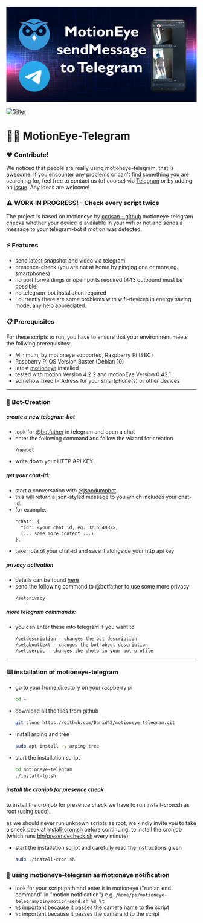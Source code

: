 ![Header Image](/assets/repository-open-graph.png)

[![Gitter](https://badges.gitter.im/motioneye-telegram/community.svg)](https://gitter.im/motioneye-telegram/community?utm_source=badge&utm_medium=badge&utm_campaign=pr-badge)

# :movie_camera::iphone: MotionEye-Telegram

### :heart: Contribute!
We noticed that people are really using motioneye-telegram, that is awesome. If you encounter any problems or can't find something you are searching for, feel free to contact us (of course) via [Telegram](https://t.me/daniw42) or by adding an [issue](https://github.com/DaniW42/motioneye-telegram/issues). Any ideas are welcome!

### :warning: WORK IN PROGRESS! - Check every script twice

The project is based on motioneye by [ccrisan - github](https://github.com/ccrisan/motioneye/wiki/Installation)
motioneye-telegram checks whether your device is available in your wifi or not and sends a message to your telegram-bot if motion was detected.

### :zap: Features
*   send latest snapshot and video via telegram
*   presence-check (you are not at home by pinging one or more eg. smartphones)
*   no port forwardings or open ports required (443 outbound must be possible)
*   no telegram-bot installation required
*   ! currently there are some problems with wifi-devices in energy saving mode, any help appreciated.

### :clipboard: Prerequisites

For these scripts to run, you have to ensure that your environment meets the follwing prerequisites:
*   Minimum, by motioneye supported, Raspberry Pi (SBC)
*   Raspberry Pi OS Version Buster (Debian 10)
*   latest [motioneye](https://github.com/ccrisan/motioneye/wiki/Installation) installed
*   tested with motion Version 4.2.2 and motionEye Version 0.42.1
*   somehow fixed IP Adress for your smartphone(s) or other devices

----------

### :robot: Bot-Creation

##### create a new telegram-bot
*   look for [@botfather](https://t.me/botfather) in telegram and open a chat
*	enter the following command and follow the wizard for creation
    ```
    /newbot
    ```
*   write down your HTTP API KEY 

##### get your chat-id:
*   start a conversation with [@jsondumpbot](https://t.me/jsondumpbot).
*   this will return a json-styled message to you which includes your chat-id:
*   for example:
    ````
    "chat": {
      "id": <your chat id, eg. 321654987>,
      (... some more content ...)
    },
    ````
*   take note of your chat-id and save it alongside your http api key

##### privacy activation 
*   details can be found [here](https://core.telegram.org/bots#privacy-mode)
*   send the following command to @botfather to use some more privacy  
    ```
    /setprivacy
    ```

##### more telegram commands:
*   you can enter these into telegram if you want to
    ```
    /setdescription - changes the bot-description
	/setabouttext - changes the bot-about-description
	/setuserpic - changes the photo in your bot-profile
    ```

----------

### :keyboard: installation of motioneye-telegram
*   go to your home directory on your raspberry pi
    ```sh
    cd ~
    ```
*   download all the files from github 
    ```sh
    git clone https://github.com/DaniW42/motioneye-telegram.git
    ```
*   install arping and tree
    ```sh
    sudo apt install -y arping tree
    ```
*   start the installation script
    ```sh
    cd motioneye-telegram
    ./install-tg.sh
    ```

##### install the cronjob for presence check
   to install the cronjob for presence check we have to run install-cron.sh as root (using sudo).
   
   as we should never run unknown scripts as root, we kindly invite you to take a sneek peak at [install-cron.sh](https://github.com/DaniW42/motioneye-telegram/blob/master/install-cron.sh) before continuing.
   to install the cronjob (which runs [bin/presencecheck.sh](https://github.com/DaniW42/motioneye-telegram/blob/master/bin/presencecheck.sh) every minute):
*   start the installation script and carefully read the instructions given
    ```sh
    sudo ./install-cron.sh
    ```

### :rocket: using motioneye-telegram as motioneye notification 

*   look for your script path and enter it in motioneye ("run an end command" in "motion notification")
	e.g. ```/home/pi/motioneye-telegram/bin/motion-send.sh %$ %t```
*   ```%$``` important because it passes the camera name to the script
*   ```%t``` important because it passes the camera id to the script
